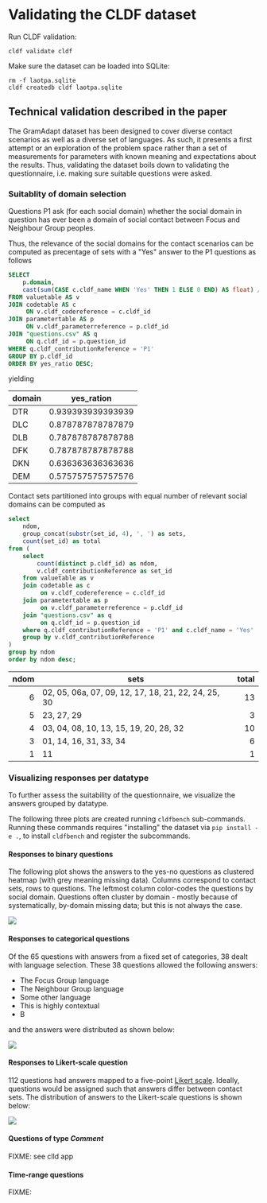 # Validating the CLDF dataset

Run CLDF validation:
```shell
cldf validate cldf
```

Make sure the dataset can be loaded into SQLite:
```shell
rm -f laotpa.sqlite
cldf createdb cldf laotpa.sqlite 
```

## Technical validation described in the paper

The GramAdapt dataset has been designed to cover diverse contact scenarios as well as a diverse set
of languages. As such, it presents a first attempt or an exploration of the problem space rather than
a set of measurements for parameters with known meaning and expectations about the results.
Thus, validating the dataset boils down to validating the questionnaire, i.e. making sure suitable
questions were asked.


### Suitablity of domain selection

Questions P1 ask (for each social domain) whether the social domain in question has ever been a domain 
of social contact between Focus and Neighbour Group peoples.

Thus, the relevance of the social domains for the contact scenarios can be computed as precentage of
sets with a "Yes" answer to the P1 questions as follows
```sql
SELECT
    p.domain, 
    cast(sum(CASE c.cldf_name WHEN 'Yes' THEN 1 ELSE 0 END) AS float) / count(v.cldf_id) AS yes_ratio
FROM valuetable AS v 
JOIN codetable AS c
     ON v.cldf_codereference = c.cldf_id
JOIN parametertable AS p 
     ON v.cldf_parameterreference = p.cldf_id
JOIN "questions.csv" AS q 
     ON q.cldf_id = p.question_id 
WHERE q.cldf_contributionReference = 'P1'
GROUP BY p.cldf_id 
ORDER BY yes_ratio DESC;
```
yielding

domain | yes_ration
--- | ---
DTR|0.939393939393939
DLC|0.878787878787879
DLB|0.787878787878788
DFK|0.787878787878788
DKN|0.636363636363636
DEM|0.575757575757576


Contact sets partitioned into groups with equal number of relevant social domains can be computed as
```sql
select
    ndom, 
    group_concat(substr(set_id, 4), ', ') as sets, 
    count(set_id) as total 
from (
    select 
        count(distinct p.cldf_id) as ndom, 
        v.cldf_contributionReference as set_id 
    from valuetable as v 
    join codetable as c 
         on v.cldf_codereference = c.cldf_id 
    join parametertable as p 
         on v.cldf_parameterreference = p.cldf_id 
    join "questions.csv" as q 
         on q.cldf_id = p.question_id 
    where q.cldf_contributionReference = 'P1' and c.cldf_name = 'Yes' 
    group by v.cldf_contributionReference
) 
group by ndom 
order by ndom desc;
```

ndom | sets | total
---:| --- | ---:
6|02, 05, 06a, 07, 09, 12, 17, 18, 21, 22, 24, 25, 30|13
5|23, 27, 29|3
4|03, 04, 08, 10, 13, 15, 19, 20, 28, 32|10
3|01, 14, 16, 31, 33, 34|6
1|11|1


### Visualizing responses per datatype

To further assess the suitability of the questionnaire, we visualize the answers grouped by datatype.

The following three plots are created running `cldfbench` sub-commands.
Running these commands requires "installing" the dataset via `pip install -e .`, to install `cldfbench`
and register the subcommands.


#### Responses to binary questions

The following plot shows the answers to the yes-no questions as clustered heatmap (with grey meaning
missing data). Columns correspond to contact sets, rows to questions.
The leftmost column color-codes the questions by social domain. Questions often cluster
by domain - mostly because of systematically, by-domain missing data; but this is not always the case.

![](etc/binaryvalidity.png)


#### Responses to categorical questions

Of the 65 questions with answers from a fixed set of categories, 38 dealt with language selection. These
38 questions allowed the following answers:
- The Focus Group language
- The Neighbour Group language
- Some other language
- This is highly contextual
- B

and the answers were distributed as shown below:

![](etc/categoricalvalidity.png)


#### Responses to Likert-scale question

112 questions had answers mapped to a five-point [Likert scale](https://en.wikipedia.org/wiki/Likert_scale).
Ideally, questions would be assigned such that answers differ between contact sets. The distribution
of answers to the Likert-scale questions is shown below:

![](etc/likertvalidity.png)


#### Questions of type *Comment*

FIXME: see clld app


#### Time-range questions

FIXME:
